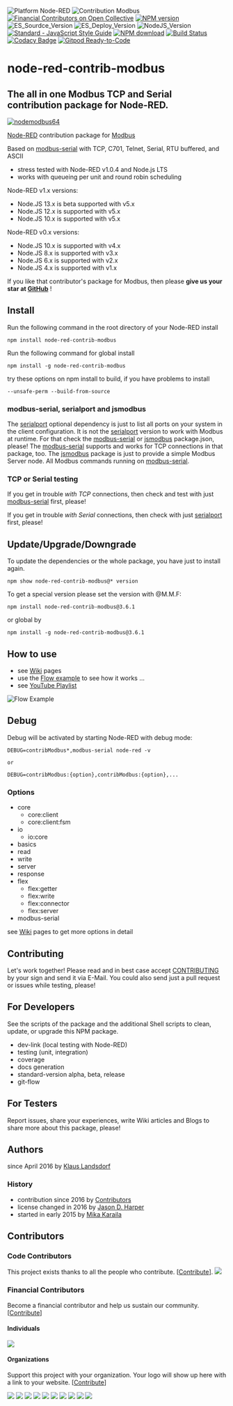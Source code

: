 ![Platform Node-RED](http://b.repl.ca/v1/Platform-Node--RED-red.png)
![Contribution Modbus](http://b.repl.ca/v1/Contribution-Modbus-orange.png)
[![Financial Contributors on Open Collective](https://opencollective.com/node-red-contrib-modbus/all/badge.svg?label=financial+contributors)](https://opencollective.com/node-red-contrib-modbus) [![NPM version](https://badge.fury.io/js/node-red-contrib-modbus.png)](https://www.npmjs.com/package/node-red-contrib-modbus)
![ES_Sourdce_Version](http://b.repl.ca/v1/JS_Source-ES2019-yellow.png)
![ES_Deploy_Version](http://b.repl.ca/v1/JS_Deploy-ES2015-yellow.png)
![NodeJS_Version](http://b.repl.ca/v1/NodeJS-LTS-green.png)
[![Standard - JavaScript Style Guide](https://img.shields.io/badge/code%20style-standard-brightgreen.svg)](http://standardjs.com/)
[![NPM download](https://img.shields.io/npm/dm/node-red-contrib-modbus.svg)](http://www.npm-stats.com/~packages/node-red-contrib-modbus)
[![Build Status](https://travis-ci.org/BiancoRoyal/node-red-contrib-modbus.svg?branch=master)](https://travis-ci.org/BiancoRoyal/node-red-contrib-modbus)
[![Codacy Badge](https://api.codacy.com/project/badge/Grade/6cbeb40ab5604b3ab99e6badc9469e8a)](https://www.codacy.com/gh/BiancoRoyal/node-red-contrib-modbus?utm_source=github.com&amp;utm_medium=referral&amp;utm_content=BiancoRoyal/node-red-contrib-modbus&amp;utm_campaign=Badge_Grade)
[![Gitpod Ready-to-Code](https://img.shields.io/badge/Gitpod-ready--to--code-blue?logo=gitpod)](https://gitpod.io/#https://github.com/BiancoRoyal/node-red-contrib-modbus)

# node-red-contrib-modbus

## The all in one Modbus TCP and Serial contribution package for Node-RED.

[![nodemodbus64](images/modbus-icon64.png)](https://www.npmjs.com/package/node-red-contrib-modbus)

[Node-RED][1] contribution package for [Modbus][8]

Based on [modbus-serial][2] with TCP, C701, Telnet, Serial, RTU buffered, and ASCII

* stress tested with Node-RED v1.0.4 and Node.js LTS
* works with queueing per unit and round robin scheduling

Node-RED v1.x versions:
* Node.JS 13.x is beta supported with v5.x
* Node.JS 12.x is supported with v5.x
* Node.JS 10.x is supported with v5.x

Node-RED v0.x versions:
* Node.JS 10.x is supported with v4.x
* Node.JS  8.x is supported with v3.x
* Node.JS  6.x is supported with v2.x
* Node.JS  4.x is supported with v1.x

If you like that contributor's package for Modbus, then please **give us your star at [GitHub][12]** !

## Install

Run the following command in the root directory of your Node-RED install

    npm install node-red-contrib-modbus

Run the following command for global install

    npm install -g node-red-contrib-modbus

try these options on npm install to build, if you have problems to install

    --unsafe-perm --build-from-source
    
### modbus-serial, serialport and jsmodbus

The [serialport][14] optional dependency is just to list all ports on your system in the client configuration.
It is not the [serialport][14] version to work with Modbus at runtime. 
For that check the [modbus-serial][2] or [jsmodbus][13] package.json, please!
The [modbus-serial][2] supports and works for TCP connections in that package, too.
The [jsmodbus][13] package is just to provide a simple Modbus Server node. 
All Modbus commands running on [modbus-serial][2].

### TCP or Serial testing
If you get in trouble *with TCP* connections, then check and test with just [modbus-serial][2] first, please!

If you get in trouble *with Serial* connections, then check with just [serialport][14] first, please!

## Update/Upgrade/Downgrade

To update the dependencies or the whole package, you have just to install again.

    npm show node-red-contrib-modbus@* version

To get a special version please set the version with @M.M.F:

    npm install node-red-contrib-modbus@3.6.1

or global by

    npm install -g node-red-contrib-modbus@3.6.1

## How to use

* see [Wiki][10] pages
* use the [Flow example][3] to see how it works ...
* see [YouTube Playlist][9]

![Flow Example](images/Screenshot01V210.png)

## Debug

Debug will be activated by starting Node-RED with debug mode:

    DEBUG=contribModbus*,modbus-serial node-red -v

    or

    DEBUG=contribModbus:{option},contribModbus:{option},...

### Options

 * core
    * core:client
    * core:client:fsm
 * io
    * io:core
 * basics
 * read
 * write
 * server
 * response
 * flex
    * flex:getter
    * flex:write
    * flex:connector
    * flex:server
 * modbus-serial
 

see [Wiki][10] pages to get more options in detail

## Contributing

Let's work together!
Please read and in best case accept [CONTRIBUTING](.github/CONTRIBUTING.md) by your sign and send it via E-Mail.
You could also send just a pull request or issues while testing, please!

## For Developers

See the scripts of the package and the additional Shell scripts to clean, update, or upgrade this NPM package.

* dev-link (local testing with Node-RED)
* testing (unit, integration)
* coverage
* docs generation
* standard-version alpha, beta, release
* git-flow

## For Testers

Report issues, share your experiences, write Wiki articles and Blogs to share more about this package, please!

## Authors

since April 2016 by [Klaus Landsdorf][4]

### History

* contribution since 2016 by [Contributors][6]
* license changed in 2016 by [Jason D. Harper][7]
* started in early 2015 by [Mika Karaila][5]

[1]:https://nodered.org
[2]:https://www.npmjs.com/package/modbus-serial
[3]:https://flows.nodered.org/flow/bf06a87e84395e4bce276714c6f5f884
[4]:https://github.com/biancode
[5]:https://github.com/mikakaraila
[6]:https://github.com/BiancoRoyal/node-red-contrib-modbus/graphs/contributors
[7]:https://github.com/jayharper
[8]:http://www.modbus.org/
[9]:http://bit.ly/2jzwjqP
[10]:https://github.com/BiancoRoyal/node-red-contrib-modbus/wiki
[11]:https://bianco-royal.cloud/supporter/
[12]:https://github.com/BiancoRoyal/node-red-contrib-modbus
[13]:https://www.npmjs.com/package/jsmodbus
[14]:https://www.npmjs.com/package/serialport

## Contributors

### Code Contributors

This project exists thanks to all the people who contribute. [[Contribute](CONTRIBUTING.md)].
<a href="https://github.com/BiancoRoyal/node-red-contrib-modbus/graphs/contributors"><img src="https://opencollective.com/node-red-contrib-modbus/contributors.svg?width=890&button=false" /></a>

### Financial Contributors

Become a financial contributor and help us sustain our community. [[Contribute](https://opencollective.com/node-red-contrib-modbus/contribute)]

#### Individuals

<a href="https://opencollective.com/node-red-contrib-modbus"><img src="https://opencollective.com/node-red-contrib-modbus/individuals.svg?width=890"></a>

#### Organizations

Support this project with your organization. Your logo will show up here with a link to your website. [[Contribute](https://opencollective.com/node-red-contrib-modbus/contribute)]

<a href="https://opencollective.com/node-red-contrib-modbus/organization/0/website"><img src="https://opencollective.com/node-red-contrib-modbus/organization/0/avatar.svg"></a>
<a href="https://opencollective.com/node-red-contrib-modbus/organization/1/website"><img src="https://opencollective.com/node-red-contrib-modbus/organization/1/avatar.svg"></a>
<a href="https://opencollective.com/node-red-contrib-modbus/organization/2/website"><img src="https://opencollective.com/node-red-contrib-modbus/organization/2/avatar.svg"></a>
<a href="https://opencollective.com/node-red-contrib-modbus/organization/3/website"><img src="https://opencollective.com/node-red-contrib-modbus/organization/3/avatar.svg"></a>
<a href="https://opencollective.com/node-red-contrib-modbus/organization/4/website"><img src="https://opencollective.com/node-red-contrib-modbus/organization/4/avatar.svg"></a>
<a href="https://opencollective.com/node-red-contrib-modbus/organization/5/website"><img src="https://opencollective.com/node-red-contrib-modbus/organization/5/avatar.svg"></a>
<a href="https://opencollective.com/node-red-contrib-modbus/organization/6/website"><img src="https://opencollective.com/node-red-contrib-modbus/organization/6/avatar.svg"></a>
<a href="https://opencollective.com/node-red-contrib-modbus/organization/7/website"><img src="https://opencollective.com/node-red-contrib-modbus/organization/7/avatar.svg"></a>
<a href="https://opencollective.com/node-red-contrib-modbus/organization/8/website"><img src="https://opencollective.com/node-red-contrib-modbus/organization/8/avatar.svg"></a>
<a href="https://opencollective.com/node-red-contrib-modbus/organization/9/website"><img src="https://opencollective.com/node-red-contrib-modbus/organization/9/avatar.svg"></a>
